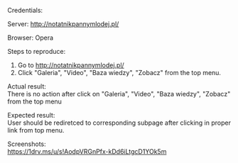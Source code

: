 Credentials:  

Server: http://notatnikpannymlodej.pl/  

Browser: Opera 

Steps to reproduce:  
1. Go to http://notatnikpannymlodej.pl/
2. Click "Galeria", "Video", "Baza wiedzy", "Zobacz" from the top menu. 

Actual result:  
There is no action after click on "Galeria", "Video", "Baza wiedzy", "Zobacz" from the top menu  

Expected result:  
User should be rediretced to corresponding subpage after clicking in proper link from top menu.  

Screenshots:  
https://1drv.ms/u/s!AodpVRGnPfx-kDd6iLtgcD1YOk5m
